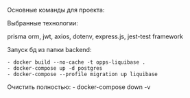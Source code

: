 Основные команды для проекта:

Выбранные технологии:

prisma orm, jwt, axios, dotenv, express.js, jest-test framework


Запуск бд из папки backend:

    - docker build --no-cache -t opps-liquibase .
    - docker-compose up -d postgres
    - docker-compose --profile migration up liquibase

Очистить полностью:
    - docker-compose down -v 